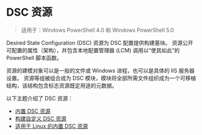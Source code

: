 # DSC 资源

>适用于：Windows PowerShell 4.0 和 Windows PowerShell 5.0

Desired State Configuration (DSC) 资源为 DSC 配置提供构建基块。 资源公开可配置的属性（架构），并包含本地配置管理器 (LCM) 调用以“使其如此”的 PowerShell 脚本函数。

资源的建模对象可以是一般的文件或 Windows 进程，也可以是具体的 IIS 服务器设置。  资源等组被组合成为 DSC 模块，模块将全部所需文件组织成为一个可移植结构，该结构包含标志资源既定用途的元数据。  

以下主题介绍了 DSC 资源：

- [内置 DSC 资源](builtInResource.md)
- [构建自定义 DSC 资源](authoringResource.md)
- [适用于 Linux 的内置 DSC 资源](lnxBuiltInResources.md)<!--HONumber=Feb16_HO4-->
